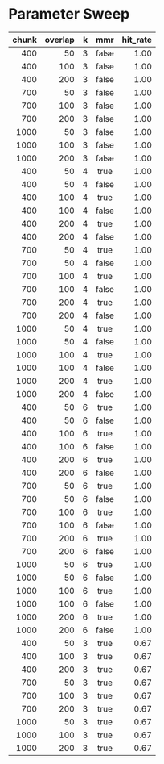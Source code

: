 # Parameter Sweep

| chunk | overlap | k | mmr | hit_rate |
|-----:|--------:|--:|:---:|--------:|
| 400 | 50 | 3 | false | 1.00 |
| 400 | 100 | 3 | false | 1.00 |
| 400 | 200 | 3 | false | 1.00 |
| 700 | 50 | 3 | false | 1.00 |
| 700 | 100 | 3 | false | 1.00 |
| 700 | 200 | 3 | false | 1.00 |
| 1000 | 50 | 3 | false | 1.00 |
| 1000 | 100 | 3 | false | 1.00 |
| 1000 | 200 | 3 | false | 1.00 |
| 400 | 50 | 4 | true | 1.00 |
| 400 | 50 | 4 | false | 1.00 |
| 400 | 100 | 4 | true | 1.00 |
| 400 | 100 | 4 | false | 1.00 |
| 400 | 200 | 4 | true | 1.00 |
| 400 | 200 | 4 | false | 1.00 |
| 700 | 50 | 4 | true | 1.00 |
| 700 | 50 | 4 | false | 1.00 |
| 700 | 100 | 4 | true | 1.00 |
| 700 | 100 | 4 | false | 1.00 |
| 700 | 200 | 4 | true | 1.00 |
| 700 | 200 | 4 | false | 1.00 |
| 1000 | 50 | 4 | true | 1.00 |
| 1000 | 50 | 4 | false | 1.00 |
| 1000 | 100 | 4 | true | 1.00 |
| 1000 | 100 | 4 | false | 1.00 |
| 1000 | 200 | 4 | true | 1.00 |
| 1000 | 200 | 4 | false | 1.00 |
| 400 | 50 | 6 | true | 1.00 |
| 400 | 50 | 6 | false | 1.00 |
| 400 | 100 | 6 | true | 1.00 |
| 400 | 100 | 6 | false | 1.00 |
| 400 | 200 | 6 | true | 1.00 |
| 400 | 200 | 6 | false | 1.00 |
| 700 | 50 | 6 | true | 1.00 |
| 700 | 50 | 6 | false | 1.00 |
| 700 | 100 | 6 | true | 1.00 |
| 700 | 100 | 6 | false | 1.00 |
| 700 | 200 | 6 | true | 1.00 |
| 700 | 200 | 6 | false | 1.00 |
| 1000 | 50 | 6 | true | 1.00 |
| 1000 | 50 | 6 | false | 1.00 |
| 1000 | 100 | 6 | true | 1.00 |
| 1000 | 100 | 6 | false | 1.00 |
| 1000 | 200 | 6 | true | 1.00 |
| 1000 | 200 | 6 | false | 1.00 |
| 400 | 50 | 3 | true | 0.67 |
| 400 | 100 | 3 | true | 0.67 |
| 400 | 200 | 3 | true | 0.67 |
| 700 | 50 | 3 | true | 0.67 |
| 700 | 100 | 3 | true | 0.67 |
| 700 | 200 | 3 | true | 0.67 |
| 1000 | 50 | 3 | true | 0.67 |
| 1000 | 100 | 3 | true | 0.67 |
| 1000 | 200 | 3 | true | 0.67 |
